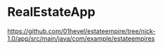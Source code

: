 # RealEstateApp
https://github.com/01hevel/estateempire/tree/nick-1.0/app/src/main/java/com/example/estateempires
